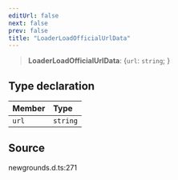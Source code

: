 ```yaml
---
editUrl: false
next: false
prev: false
title: "LoaderLoadOfficialUrlData"
---
```


> **LoaderLoadOfficialUrlData**: \{`url`: `string`;  }

## Type declaration

| Member | Type |
| :------ | :------ |
| `url` | `string` |

## Source

newgrounds.d.ts:271
